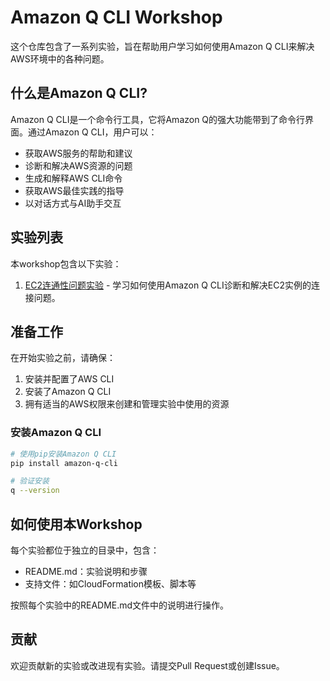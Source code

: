 # Amazon Q CLI Workshop

这个仓库包含了一系列实验，旨在帮助用户学习如何使用Amazon Q CLI来解决AWS环境中的各种问题。

## 什么是Amazon Q CLI?

Amazon Q CLI是一个命令行工具，它将Amazon Q的强大功能带到了命令行界面。通过Amazon Q CLI，用户可以：

- 获取AWS服务的帮助和建议
- 诊断和解决AWS资源的问题
- 生成和解释AWS CLI命令
- 获取AWS最佳实践的指导
- 以对话方式与AI助手交互

## 实验列表

本workshop包含以下实验：

1. [EC2连通性问题实验](./ec2-connectivity-lab/README.md) - 学习如何使用Amazon Q CLI诊断和解决EC2实例的连接问题。

## 准备工作

在开始实验之前，请确保：

1. 安装并配置了AWS CLI
2. 安装了Amazon Q CLI
3. 拥有适当的AWS权限来创建和管理实验中使用的资源

### 安装Amazon Q CLI

```bash
# 使用pip安装Amazon Q CLI
pip install amazon-q-cli

# 验证安装
q --version
```

## 如何使用本Workshop

每个实验都位于独立的目录中，包含：
- README.md：实验说明和步骤
- 支持文件：如CloudFormation模板、脚本等

按照每个实验中的README.md文件中的说明进行操作。

## 贡献

欢迎贡献新的实验或改进现有实验。请提交Pull Request或创建Issue。
